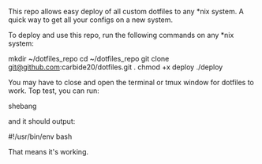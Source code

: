 This repo allows easy deploy of all custom dotfiles to any *nix system.
A quick way to get all your configs on a new system.


To deploy and use this repo, run the following commands on any *nix system:

mkdir ~/dotfiles_repo
cd ~/dotfiles_repo
git clone git@github.com:carbide20/dotfiles.git .
chmod +x deploy
./deploy

You may have to close and open the terminal or tmux window for dotfiles to work.
Top test, you can run:

shebang

and it should output:

#!/usr/bin/env bash

That means it's working.
